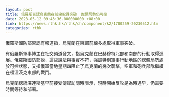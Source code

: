 ```yaml
---
layout: post
title: 俄羅斯否認烏克蘭在前線取得突破　強調局勢仍可控
date: 2023-05-12 09:43:36.000000000 +08:00
link: https://news.rthk.hk/rthk/ch/component/k2/1700259-20230512.htm
categories: rthk
---
```


俄羅斯國防部否認有報道指，烏克蘭在東部前線多處取得軍事突破。

有俄羅斯軍事博主在社交頻道發文，指烏克蘭在巴赫穆特北部和南部的行動取得進展。俄羅斯國防部說，這些說法與事實不符，強調特別軍事行動地區的總體局勢處於可控狀態，又指俄軍當地星期四阻止了烏克蘭的幾次襲擊，空軍和砲兵部隊繼續在頓涅茨克東部的戰鬥。

烏克蘭總統澤連斯基早前接受傳媒訪問時表示，現時開始反攻是為時過早，仍需要時間等待和部署。
